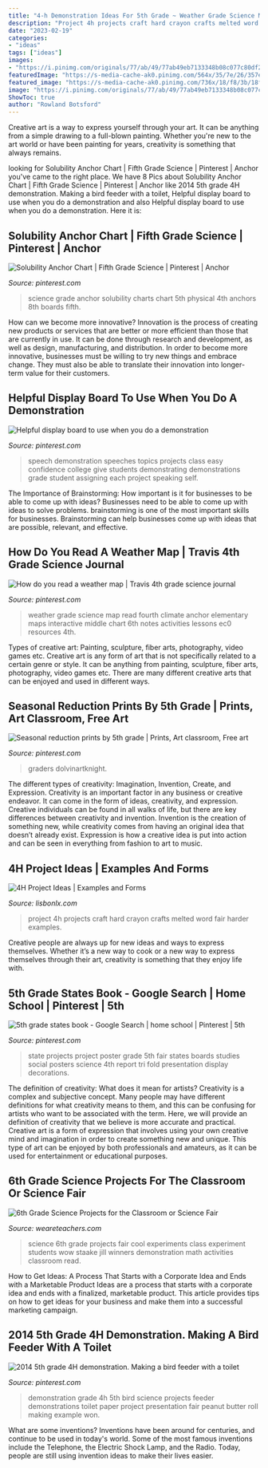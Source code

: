 ```yaml
---
title: "4-h Demonstration Ideas For 5th Grade ~ Weather Grade Science Map Read Fourth Climate Anchor Elementary Maps Interactive Middle Chart 6th Notes Activities Lessons Ec0 Resources 4th"
description: "Project 4h projects craft hard crayon crafts melted word fair harder examples"
date: "2023-02-19"
categories:
- "ideas"
tags: ["ideas"]
images:
- "https://i.pinimg.com/originals/77/ab/49/77ab49eb7133348b08c077c80df28925.jpg"
featuredImage: "https://s-media-cache-ak0.pinimg.com/564x/35/7e/26/357e262c8def6ef239c9eac92f98bd7f.jpg"
featured_image: "https://s-media-cache-ak0.pinimg.com/736x/18/f8/3b/18f83b72fd1cf1f3a3fe71c7b35d26fe.jpg"
image: "https://i.pinimg.com/originals/77/ab/49/77ab49eb7133348b08c077c80df28925.jpg"
ShowToc: true
author: "Rowland Botsford"
---
```



Creative art is a way to express yourself through your art. It can be anything from a simple drawing to a full-blown painting. Whether you're new to the art world or have been painting for years, creativity is something that always remains.

	

		
looking for Solubility Anchor Chart | Fifth Grade Science | Pinterest | Anchor you've came to the right place. We have 8 Pics about Solubility Anchor Chart | Fifth Grade Science | Pinterest | Anchor like 2014 5th grade 4H demonstration. Making a bird feeder with a toilet, Helpful display board to use when you do a demonstration and also Helpful display board to use when you do a demonstration. Here it is:
		
    
## Solubility Anchor Chart | Fifth Grade Science | Pinterest | Anchor

<img loading=lazy src="https://s-media-cache-ak0.pinimg.com/736x/18/f8/3b/18f83b72fd1cf1f3a3fe71c7b35d26fe.jpg" onerror="this.onerror=null;this.src='https://tse1.mm.bing.net/th?id=OIP.pwWh9WdXeEvzW_Y8jTO_1wHaJ3&amp;pid=15.1';" alt="Solubility Anchor Chart | Fifth Grade Science | Pinterest | Anchor">

_Source: pinterest.com_

>science grade anchor solubility charts chart 5th physical 4th anchors 8th boards fifth. 

	

How can we become more innovative?
Innovation is the process of creating new products or services that are better or more efficient than those that are currently in use. It can be done through research and development, as well as design, manufacturing, and distribution. In order to become more innovative, businesses must be willing to try new things and embrace change. They must also be able to translate their innovation into longer-term value for their customers.

    
## Helpful Display Board To Use When You Do A Demonstration

<img loading=lazy src="https://i.pinimg.com/originals/2d/85/79/2d85792d02cceb211255ea956d9149b6.jpg" onerror="this.onerror=null;this.src='https://tse4.mm.bing.net/th?id=OIP.I5Qfn5bDhRmkldQbI4rRngHaJ3&amp;pid=15.1';" alt="Helpful display board to use when you do a demonstration">

_Source: pinterest.com_

>speech demonstration speeches topics projects class easy confidence college give students demonstrating demonstrations grade student assigning each project speaking self. 

	

The Importance of Brainstorming: How important is it for businesses to be able to come up with ideas?
Businesses need to be able to come up with ideas to solve problems. brainstorming is one of the most important skills for businesses. Brainstorming can help businesses come up with ideas that are possible, relevant, and effective.

    
## How Do You Read A Weather Map | Travis 4th Grade Science Journal

<img loading=lazy src="https://s-media-cache-ak0.pinimg.com/originals/b7/b8/20/b7b820510b3b88a12eacfecbbaf0fd4d.jpg" onerror="this.onerror=null;this.src='https://tse1.mm.bing.net/th?id=OIP.D4t60SAgTulB6oLfXu9lKQHaFj&amp;pid=15.1';" alt="How do you read a weather map | Travis 4th grade science journal">

_Source: pinterest.com_

>weather grade science map read fourth climate anchor elementary maps interactive middle chart 6th notes activities lessons ec0 resources 4th. 

	

Types of creative art: Painting, sculpture, fiber arts, photography, video games etc.
Creative art is any form of art that is not specifically related to a certain genre or style. It can be anything from painting, sculpture, fiber arts, photography, video games etc. There are many different creative arts that can be enjoyed and used in different ways.

    
## Seasonal Reduction Prints By 5th Grade | Prints, Art Classroom, Free Art

<img loading=lazy src="https://i.pinimg.com/originals/77/ab/49/77ab49eb7133348b08c077c80df28925.jpg" onerror="this.onerror=null;this.src='https://tse3.mm.bing.net/th?id=OIP.dBdkr4TYK_V4l97exMdRwwHaFj&amp;pid=15.1';" alt="Seasonal reduction prints by 5th grade | Prints, Art classroom, Free art">

_Source: pinterest.com_

>graders dolvinartknight. 

	

The different types of creativity: Imagination, Invention, Create, and Expression.
Creativity is an important factor in any business or creative endeavor. It can come in the form of ideas, creativity, and expression. Creative individuals can be found in all walks of life, but there are key differences between creativity and invention. Invention is the creation of something new, while creativity comes from having an original idea that doesn’t already exist. Expression is how a creative idea is put into action and can be seen in everything from fashion to art to music.

    
## 4H Project Ideas | Examples And Forms

<img loading=lazy src="https://i.pinimg.com/originals/e1/6d/eb/e16deb4e122bb2689520d6d6ca782d04.jpg" onerror="this.onerror=null;this.src='https://tse1.mm.bing.net/th?id=OIP.6eqD9uUWbL1bGGZbdvXD2AHaHa&amp;pid=15.1';" alt="4H Project Ideas | Examples and Forms">

_Source: lisbonlx.com_

>project 4h projects craft hard crayon crafts melted word fair harder examples. 

	

Creative people are always up for new ideas and ways to express themselves. Whether it’s a new way to cook or a new way to express themselves through their art, creativity is something that they enjoy life with.

    
## 5th Grade States Book - Google Search | Home School | Pinterest | 5th

<img loading=lazy src="https://s-media-cache-ak0.pinimg.com/564x/35/7e/26/357e262c8def6ef239c9eac92f98bd7f.jpg" onerror="this.onerror=null;this.src='https://tse2.mm.bing.net/th?id=OIP.5ja0FY4V2196SzlplD3vIQHaFj&amp;pid=15.1';" alt="5th grade states book - Google Search | home school | Pinterest | 5th">

_Source: pinterest.com_

>state projects project poster grade 5th fair states boards studies social posters science 4th report tri fold presentation display decorations. 

	

The definition of creativity: What does it mean for artists?
Creativity is a complex and subjective concept. Many people may have different definitions for what creativity means to them, and this can be confusing for artists who want to be associated with the term. Here, we will provide an definition of creativity that we believe is more accurate and practical. Creative art is a form of expression that involves using your own creative mind and imagination in order to create something new and unique. This type of art can be enjoyed by both professionals and amateurs, as it can be used for entertainment or educational purposes.

    
## 6th Grade Science Projects For The Classroom Or Science Fair

<img loading=lazy src="https://s18670.pcdn.co/wp-content/uploads/6th-Grade-Science-Projects.png" onerror="this.onerror=null;this.src='https://tse4.mm.bing.net/th?id=OIP.1MPDg_md_AxcO02hFsC7cwHaEK&amp;pid=15.1';" alt="6th Grade Science Projects for the Classroom or Science Fair">

_Source: weareteachers.com_

>science 6th grade projects fair cool experiments class experiment students wow staake jill winners demonstration math activities classroom read. 

	

How to Get Ideas: A Process That Starts with a Corporate Idea and Ends with a Marketable Product
Ideas are a process that starts with a corporate idea and ends with a finalized, marketable product. This article provides tips on how to get ideas for your business and make them into a successful marketing campaign.

    
## 2014 5th Grade 4H Demonstration. Making A Bird Feeder With A Toilet

<img loading=lazy src="https://i.pinimg.com/736x/36/18/fd/3618fd62cb4ed86536939130afcb0a50--toilet-paper-rolls-diy-things.jpg" onerror="this.onerror=null;this.src='https://tse4.mm.bing.net/th?id=OIP.7nMyUdXgeUuDyvU-dDZwZgHaLI&amp;pid=15.1';" alt="2014 5th grade 4H demonstration. Making a bird feeder with a toilet">

_Source: pinterest.com_

>demonstration grade 4h 5th bird science projects feeder demonstrations toilet paper project presentation fair peanut butter roll making example won. 

	

What are some inventions?
Inventions have been around for centuries, and continue to be used in today's world. Some of the most famous inventions include the Telephone, the Electric Shock Lamp, and the Radio. Today, people are still using invention ideas to make their lives easier.

